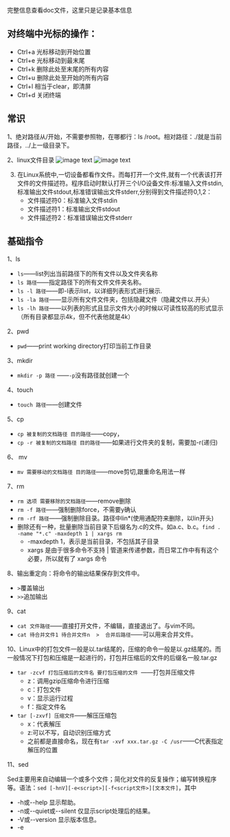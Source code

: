 完整信息查看doc文件，这里只是记录基本信息
## 对终端中光标的操作：
- Ctrl+a 光标移动到开始位置
- Ctrl+e 光标移动到最末尾
- Ctrl+k 删除此处至末尾的所有内容
- Ctrl+u 删除此处至开始的所有内容
- Ctrl+l 相当于clear，即清屏
- Ctrl+d 关闭终端

## 常识
1、绝对路径从/开始，不需要参照物，在哪都行：ls /root。相对路径：./就是当前路径，../上一级目录下。

2、linux文件目录
![image text](https://github.com/xuzhuang1996/MyJava/blob/master/img/linux/linux1.png)
![image text](https://github.com/xuzhuang1996/MyJava/blob/master/img/linux/Linux2.png)

3. 在Linux系统中,一切设备都看作文件。而每打开一个文件,就有一个代表该打开文件的文件描述符。程序启动时默认打开三个I/O设备文件:标准输入文件stdin,标准输出文件stdout,标准错误输出文件stderr,分别得到文件描述符0,1,2：
   - 文件描述符0：标准输入文件stdin
   - 文件描述符1：标准输出文件stdout
   - 文件描述符2：标准错误输出文件stderr

## 基础指令
1、ls

- `ls`——list列出当前路径下的所有文件以及文件夹名称
- `ls 路径`——指定路径下的所有文件文件夹名称。
- `ls -l 路径`——即-l表示list，以详细列表形式进行展示.
- `ls -la 路径`——显示所有文件文件夹，包括隐藏文件（隐藏文件以.开头）
- `ls -lh 路径`——以列表的形式且显示文件大小的时候以可读性较高的形式显示（所有目录都显示4k，但不代表他就是4k）

2、pwd

- `pwd`——print working directory打印当前工作目录

3、mkdir

- `mkdir -p 路径` ——`-p`没有路径就创建一个

4、touch 

- `touch 路径`——创建文件

5、cp

- `cp 被复制的文档路径 目的路径`——copy，
- `cp -r 被复制的文档路径 目的路径`——如果进行文件夹的复制，需要加-r(递归)

6、 mv

- `mv 需要移动的文档路径 目的路径`——move剪切,跟重命名用法一样

7、rm

- `rm 选项 需要移除的文档路径`——remove删除
- `rm -f 路径`——强制删除force，不需要y确认
- `rm -rf 路径`——强制删除目录。路径中lin*(使用通配符来删除，以lin开头)
-  删除还有一种，批量删除当前目录下后缀名为.c的文件。如a.c、b.c。`find . -name "*.c" -maxdepth 1 | xargs rm`
   - -maxdepth 1，表示是当前目录，不包括其子目录
   - xargs 是由于很多命令不支持 | 管道来传递参数，而日常工作中有有这个必要，所以就有了 xargs 命令

8、输出重定向：将命令的输出结果保存到文件中。

- `>`覆盖输出
- `>>`追加输出

9、cat

- `cat 文件路径`——直接打开文件，不编辑，直接退出了。与vim不同。
- `cat 待合并文件1 待合并文件n  >  合并后路径`——可以用来合并文件。

10、Linux中的打包文件一般是以.tar结尾的，压缩的命令一般是以.gz结尾的。而一般情况下打包和压缩是一起进行的，打包并压缩后的文件的后缀名一般.tar.gz

- `tar -zcvf 打包压缩后的文件名 要打包压缩的文件 `——打包并压缩文件
   - z：调用gzip压缩命令进行压缩 
   - c：打包文件 
   - v：显示运行过程 
   - f：指定文件名 
- `tar [-zxvf] 压缩文件`——解压压缩包
   - x：代表解压
   - z:可以不写，自动识别压缩方式
   - 之前都是直接命名，现在有`tar -xvf xxx.tar.gz -C /usr`——C代表指定解压的位置
   
11、sed

Sed主要用来自动编辑一个或多个文件；简化对文件的反复操作；编写转换程序等。语法：`sed [-hnV][-e<script>][-f<script文件>][文本文件]`，其中

- -h或--help 显示帮助。
- -n或--quiet或--silent 仅显示script处理后的结果。
- -V或--version 显示版本信息。
- -e<script>或--expression=<script> 以选项中指定的script来处理输入的文本文件。
- -f<script文件>或--file=<script文件> 以选项中指定的script文件来处理输入的文本文件。

上诉script脚本中，可以写入：

- a ：新增， a 的后面可以接字串，而这些字串会在新的一行出现(目前的下一行)，例：`sed -e 4a\newLine testfile`,第四行后添加一行。
- c ：取代， c 的后面可以接字串，这些字串可以取代 n1,n2 之间的行！
- d ：删除，因为是删除啊，所以 d 后面通常不接任何咚咚；
- i ：插入， i 的后面可以接字串，而这些字串会在新的一行出现(目前的上一行)；
- p ：打印，亦即将某个选择的数据印出。通常 p 会与参数 sed -n 一起运行,例：`sed -n '300,500p' file1`——查看file1文件的第300-500行。
- s ：取代，可以直接进行取代的工作哩！通常这个 s 的动作可以搭配正规表示法！例如 1,20s/old/new/g 就是啦！

## 进阶
1、df

- `df -h` ——查看磁盘空间。-h可读性

2、free

- `free -m`—— 查看内存使用情况(m是兆，-g也可以)。

> 在内存小于2G的情况下，交换分区swap应为内存的2倍，超过2G的话，交换分区为物理内存加上2G

3、head

- `head -n 路径`——查看文件的前n行。默认10行。n为数字

4、tail

- `tail -n 路径`——显示后n行
- `tail -f 路径`——查看一个文件的动态变化（必须系统自己加的而不是人为加的）
- `tail -n k`——打印最后k行。
- `tail -n +k`——从k行开始打印到最后一行。
    >tailf等同于tail -f -n 10（貌似tail -f或-F默认也是打印最后10行，然后追踪文件），与tail -f不同的是，如果文件不增长，它不会去访问磁盘文件，所以tailf特别适合那些便携机上跟踪日志文件，因为它减少了磁盘访问，可以省电

>`cat file1 | tail -n +300 | head -n 200`,该命令，前面是打印从300到末行，后面是说打印前200行，而从300开始的200行为300-499.这才是结果

5、less

- `less 路径`——查看文件，以较少的内容输出，按下辅助功能键输出更多：输入20：从20显示

6、wc

- `wc -lwc 路径`——l(line)行数w(word)单词数c(byte)字节数，统计文件信息

7、管道`|`(记住不能是中文的|)

- `ls /|grep y`——查询目录下包含y字母的文档（|前面的输出就是后面的输入，grep过滤
- find是根据name, ctime, mtime等信息搜索文件的命令，不会根据文件内容去检索，也就是它只利用了iNode的信息
- grep可以搜索包含xx字符串的文件，根据文件内容来，`grep -Rn "mrtg" /usr/local`

## 高级
1. hostname
   - `hostname -f`——输出主机名FQDN，全限定域名,直接输出localhost这种
   - `hostname`——输出完整主机名

2. id
   - `id` ——默认显示当前用户信息

3. whoami
   - `whoami`——显示当前用户名（一般用于shell脚本，方便记录日志）

4. ps
   - `ps  -ef`——查看当前服务器的进程信息。-e(=-A)列出全部进程。-f显示全字段（属性）
   - `jobs`-查看后台进程作业，如果后台没有就啥也不显示
   -  `pg` 提供了一次性的查看进程结果,但所提供的查看结果不是动态连续的

5. top
   - `top` ——（动态显示进程信息，退出q，一般3秒刷新一次）

6. du
   - `du -sh 路径`——查看目录的真实大小。-s只显示汇总大小，-h高可读性显示

7. find
   - `find  路径范围 选项-name 选项的值`——查找文件，支持模糊搜索
   - `find  路径范围 选项-type 选项的值`——查找文件（-文件，这里需要用f替换，d文件夹）
   >  whereis    查看文件的位置，Ubuntu没起作用，命令只能用于程序名的搜索，而且只搜索二进制文件（参数-b）、man说明文件（参数-m）和源代码文件（参数-s）

>  locate     对文件名数据库进行检索查看文件位置 ,ubuntu下可用.并不真正对硬盘上的文件系统进行查找，而是对文件名数据库进行检索，而且可以使用通配符？和*

>  find       命令从指定的起始目录开始，递归地搜索其各个子目录，查找满足寻找条件的文件并对之采取相关的操作。全局搜索就是find / -name ""

>  在Windows下的文件夹下搜索字符串：`findstr.exe /s /i "string" *.*`——运行自带的findstr.exe工具。`*.*`表示所有类型的文件;`/s`表示当前目录以及所有子目录;`/i`表示不区分大小写

8. kill
   - `kill 进程PID`——根据pid杀死进程，配合ps使用。查到其PID。
   - `killall 进程名称`
   > kill杀死前台和后台的进程，而ctrl+c只能杀死正在运行的进程也就是前台进程

9. ifconfig
   - `ifconfig`——获取网卡信息。2个网卡。Lo(loop)本地回环网卡,Inet 地址就是我们所说的ip地址

10. uptime
    - `uptime`——输出计算机持续开机的时间,另外可以查看负载，不过最直接查看系统平均负载命令`cat /proc/loadavg`

               04:03:58 up 10 days, 13:19, 1 user, load average: 0.54, 0.40, 0.20
       - 当前时间 04:03:58
       - 系统已运行的时间 10 days, 13:19
       - 1 user当前在线用户数
       - 平均负载：0.54, 0.40, 0.20，最近1分钟、5分钟、15分钟系统的负载。其中负载就是在特定时间间隔内运行队列中的平均进程数。

11. uname
    - `uname`——获取计算机操作系统信息
    - `uname  -a`——获取全部信息

12. netstat
    - `netstat -tnlp`——查看网络的连接状态。   
      - -t只列出TCP协议的连接，
      - -n将地址从字母组合转化为ip地址，将协议转化为端口号来显示（否则端口显示- ipp,smtp）
      - -l只显示state状态列中值为listen（正在监听）的连接
      - -p显示发起连接的进程的PID与名称
    - `netstat -an`——查看网络的连接状态。eg:`netstat -ano | grep 9999`，查看9999端口的占用状态
      - -a表示全部
      - -n表示将字母转为数字
   
13. traceroute
    - `traceroute 主机地址`——查找当前主机与目标主机之间所有的网关（就是路由器，会给沿途各个路由器发送icmp数据包，路由器可能不会响应）。该命令需要安装。

14. arp   
   - 地址解析协议，即ARP（Address Resolution Protocol）,是根据IP地址获取物理地址的一个TCP/IP协议(Mac地址)。主机发送信息时，首先检查本地是否有目标主机的MAC缓存，如果没有，就将包含目标IP地址的ARP请求广播到网络上的所有主机，拥有该IP地址的主机会响应，以此确定目标的物理地址；收到返回消息后将该IP地址和物理地址存入本机ARP缓存中并保留一定时间，下次请求时直接查询ARP缓存以节约资源。如果目标主机不在本地子网中，得到默认网关的MAC地址。
   - `arp -a`——查看本地缓存MAC表
   - `arp -d 主机地址`——删除缓存
   
15. tcpdump
   - `tcpdump 协议 端口`——抓包，抓取数据表。输出`00:09:27.603075 IP 211.167.237.199.ssh > 221.216.165.189.1467: P 180400:180544(144) ack 2833 win 8576`,其中IP表示IP协议，211.167.237.199为数据包的来源或者方向，>表示数据的流向，221.216.165.189数据包的另外一个方向。
   - `tcpdump 协议 端口 host 地址`——抓包，抓取数据表
   - `tcpdump -i`——抓包，抓取数据表
   
   
16. sar
   - sar（System Activity Reporter系统活动情况报告）是目前 Linux 上最为全面的系统性能分析工具之一.包括文件的读写情况、 系统调用的使用情况、磁盘I/O、CPU效率、内存使用状况、进程活动及IPC有关的活动等
   - `-A`：所有报告的总和
   - `-u`：输出CPU使用情况的统计信息
   
17. sh
    - `sh FileName`
    - `bash FileName`
    - 作用:在当前bash环境下读取并执行FileName中的命令。该filename文件可以无"执行权限"
18. 查看端口占用：lsof -i:8000
19. nc命令的作用
     - 实现任意TCP/UDP端口的侦听，nc可以作为server以TCP或UDP方式侦听指定端口
     - 机器之间传输文件
     - `nc -l port`  开启一个端口。指定该参数，则意味着nc被当作server，侦听并接受连接，而非向其它地址发起连接。
20. 查看最近执行的3个命令`history 4`,因为还包括history命令。
   
## 答题：
1. 如何在命令行中快速删除光标前后的内容？前：CTRL+U。后：CTRL+K
1. 如何删除/tmp文件夹下所有A开头的文件？# rm  -f  /tmp/A*
1. 统计系统有多少用户？# wc  -l  /etc/passwd(用户信息)
1. 查看/etc的磁盘大小？#du  -sh  /etc
1. fg：将后台中的命令调至前台继续运行。与配套：ctrl+z：可以将一个正在前台执行的命令放到后台，并且暂停。bg是将进程放到后台并唤醒
1. awk -F ' ' '{print $3}' 指定空格是分隔符进行分割，取第三个。（不指定默认分隔符也是空格）
   - -F指定分隔符
1. uniq -c（uniq命令可以去除排序过的文件中的重复行，因此uniq经常和sort合用。也就是说，为了使uniq起作用，所有的重复行必须是相邻的。参数 - c ：进行计数）
1. 缺省的Linux系统中，从后台启动进程，应在命令的结尾加上&符号。应用：redis集群时一次性开启6个服务不用开6个终端。
1. 文件描述符是与某个打开的文件或数据流相关联的整数。在bash中，在一条命令后加入`1>&2`意味着标准输出重定向到标准错误输出
  - 0------------stdin（标准输入） 
  - 1------------stdout（标准输出）
  - 2------------stderr（标准错误）
  - '<'是输入重定向符
  - '>'是输出重定向符
1. E: 无法获得锁 /var/lib/apt/lists/lock - open (11: Resource temporarily unavailable)”
  - `sudo rm /var/lib/dpkg/lock`
1. 修改IP地址，最后一般需要`sudo /etc/init.d/networking restart`重启服务生效
## EXt2、Ext3
EXT2、EXT3：linux环境上的文件系统。ext2/ext3文件系统使用索引节点来记录文件信息，作用像windows的文件分配表。索引节点是一个结构，它包含了一个文件的长度、创建及修改时间、权限、所属关系、磁盘中的位置等信息。

EXT2、EXT3的区别如下：
1. ext2和ext3的格式完全相同，只是在ext3硬盘最后面有一部分空间用来存放Journal（日志）的记录；
2. 在ext2中，写资料到硬盘中时，先将资料写入缓存中，当缓存写满时才会写入硬盘中；
3. 在ext3中，写资料到硬盘中时，先将资料写入缓存中，鼗缓存写满时系统先通知Journal，再将资料写入硬盘，完成后再通知Journal，资料已完成写入工作；
4. 是否有Journal的差别：
   - 在ext2中，系统开机时会去检查有效位（Valid bit），如果值为1，表示系统上次有正常关机；如果为0，表示上次关机未正常关机，那系统就会从头检查硬盘中的资料，这样时间会很长；
   - 在ext3中，也就是有Journal机制里，系统开机时检查Journal的资料，来查看是否有错误产生，这样就快了很多；
   
 

## 内存屏障
1. [种类](https://my.oschina.net/u/269082/blog/873612/)
   - 写屏障：在写屏障之前的**所有写操作**指令都会在写屏障之后的**所有写操作**指令更早发生。
   - 读屏障：在读屏障之前的**所有读操作**指令都会在读屏障之后的**所有读操作**指令更早发生.
   - 通用屏障：在通用屏障之前的**所有写和读操作**指令都会在通用屏障之后的**所有写和读操作**指令更早发生。
   - 优化屏障：用于限制编译器的指令重排。
2. 配对的读/写屏障才能保证正确的程序行为。左图中，CPU2上观察到x值为2, 无法保证其观察到的y值为1。因为虽然a=1在b=2之前发生，但是有个前提**不保证内存屏障之前的内存操作在该内存屏障指令完成前完成，因为它保证的仅是相对顺序。**也就说有可能b=2结束了，a=1因为延迟等某些原因还没执行完。右图，加上读屏障后，先读b的值，接着读a的值，

   <img src="https://github.com/xuzhuang1996/MyJava/blob/master/img/linux/内存屏障1.png" width=45% height=45% /><img src="https://github.com/xuzhuang1996/MyJava/blob/master/img/linux/内存屏障2.png" width=45% height=45% />
   
   
## 软链接与硬链接
1. 在Linux的文件系统中，保存在磁盘分区中的文件不管是什么类型都给它分配一个编号，称为索引节点号inode。
2. 硬链接中文件名和inode是”一一对应”关系，而软链接的源文件的inode不相同。
2. 在Linux中，多个文件名指向同一索引节点是存在的。比如：A是B的硬链接（A和B都是文件名），则A的目录项中的inode节点号与B的目录项中的inode节点号相同，即一个inode节点对应两个不同的文件名，两个文件名指向同一个文件，A和B对文件系统来说是完全平等的。删除其中任何一个都不会影响另外一个的访问。硬链接不可以跨文件系统。它只能建立对文件的链接，硬链接的文件类型位是－
3. A是B的软链接（A和B都是文件名），A的目录项中的inode节点号与B的目录项中的inode节点号不相同，A和B指向的是两个不同的inode，继而指向两块不同的数据块。但是A的数据块中存放的只是B的路径名（可以根据这个找到B的目录项）。A和B之间是“主从”关系，如果B被删除了，A仍然存在（因为两个是不同的文件），但指向的是一个无效的链接。符号链接也叫软链接，可以跨文件系统。



## vim
![image text](https://github.com/xuzhuang1996/MyJava/blob/master/img/linux/vimtmp.png)
![image text](https://github.com/xuzhuang1996/MyJava/blob/master/img/linux/vimCommand.png)
![image text](https://github.com/xuzhuang1996/MyJava/blob/master/img/linux/vimEnd.png)
![image text](https://github.com/xuzhuang1996/MyJava/blob/master/img/linux/vimex.png)
